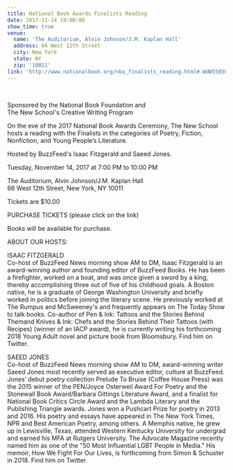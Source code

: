 ```yaml
---
title: National Book Awards Finalists Reading
date: 2017-11-14 19:00:00
show_time: true
venue:
  name: 'The Auditorium, Alvin Johnson/J.M. Kaplan Hall'
  address: 66 West 12th Street
  city: New York
  state: NY
  zip: '10011'
link: 'http://www.nationalbook.org/nba_finalists_reading.html#.WdW5585OjE4'
---
```



&nbsp;

Sponsored by the National Book Foundation and &nbsp;<br>The New School's Creative Writing Program

On the eve of the 2017 National Book Awards Ceremony, The New School hosts a reading with the Finalists in the categories of Poetry, Fiction, Nonfiction, and Young People’s Literature.&nbsp;

Hosted by BuzzFeed's Isaac Fitzgerald and Saeed Jones.&nbsp;

Tuesday, November 14, 2017 at 7:00 PM to 10:00 PM&nbsp;&nbsp;

The Auditorium, Alvin Johnson/J.M. Kaplan Hall<br>66 West 12th Street, New York, NY 10011&nbsp;

Tickets are $10.00&nbsp;

PURCHASE TICKETS (please click on the link)

Books will be available for purchase.

ABOUT OUR HOSTS:&nbsp;

ISAAC FITZGERALD &nbsp;<br>Co-host of BuzzFeed News morning show AM to DM, Isaac Fitzgerald is an award-winning author and founding editor of BuzzFeed Books. He has been a firefighter, worked on a boat, and was once given a sword by a king, thereby accomplishing three out of five of his childhood goals. A Boston native, he is a graduate of George Washington University and briefly worked in politics before joining the literary scene. He previously worked at The Rumpus and McSweeney's and frequently appears on The Today Show to talk books. Co-author of Pen & Ink: Tattoos and the Stories Behind Themand Knives & Ink: Chefs and the Stories Behind Their Tattoos (with Recipes) (winner of an IACP award), he is currently writing his forthcoming 2018 Young Adult novel and picture book from Bloomsbury. Find him on Twitter.

SAEED JONES &nbsp;<br>Co-host of BuzzFeed News morning show AM to DM, award-winning writer Saeed Jones most recently served as executive editor, culture at BuzzFeed. Jones’ debut poetry collection Prelude To Bruise (Coffee House Press) was the 2015 winner of the PEN/Joyce Osterweil Award For Poetry and the Stonewall Book Award/Barbara Gittings Literature Award, and a finalist for National Book Critics Circle Award and the Lambda Literary and the Publishing Triangle awards. Jones won a Pushcart Prize for poetry in 2013 and 2016. His poetry and essays have appeared in The New York Times, NPR and Best American Poetry, among others. A Memphis native, he grew up in Lewisville, Texas, attended Western Kentucky University for undergrad and earned his MFA at Rutgers University. The Advocate Magazine recently named him as one of the "50 Most Influential LGBT People in Media." His memoir, How We Fight For Our Lives, is forthcoming from Simon & Schuster in 2018. Find him on Twitter.